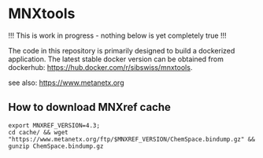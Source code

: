 # MNXtools

!!! This is work in progress - nothing below is yet completely true !!!

The code in this repository is primarily designed to build a dockerized application. The latest stable docker version can be obtained from dockerhub: https://hub.docker.com/r/sibswiss/mnxtools.   

see also: https://www.metanetx.org

## How to download MNXref cache
```
export MNXREF_VERSION=4.3;
cd cache/ && wget "https://www.metanetx.org/ftp/$MNXREF_VERSION/ChemSpace.bindump.gz" && gunzip ChemSpace.bindump.gz
```

